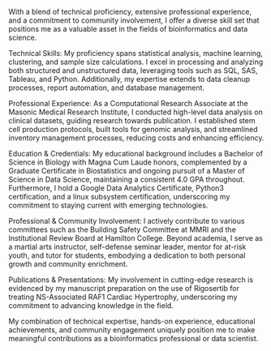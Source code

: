 With a blend of technical proficiency, extensive professional experience, and a commitment to community involvement, I offer a diverse skill set that positions me as a valuable asset in the fields of bioinformatics and data science.

Technical Skills:
My proficiency spans statistical analysis, machine learning, clustering, and sample size calculations. I excel in processing and analyzing both structured and unstructured data, leveraging tools such as SQL, SAS, Tableau, and Python. Additionally, my expertise extends to data cleanup processes, report automation, and database management.

Professional Experience:
As a Computational Research Associate at the Masonic Medical Research Institute, I conducted high-level data analysis on clinical datasets, guiding research towards publication. I established stem cell production protocols, built tools for genomic analysis, and streamlined inventory management processes, reducing costs and enhancing efficiency.

Education & Credentials:
My educational background includes a Bachelor of Science in Biology with Magna Cum Laude honors, complemented by a Graduate Certificate in Biostatistics and ongoing pursuit of a Master of Science in Data Science, maintaining a consistent 4.0 GPA throughout. Furthermore, I hold a Google Data Analytics Certificate, Python3 certification, and a linux subsystem certification, underscoring my commitment to staying current with emerging technologies.

Professional & Community Involvement:
I actively contribute to various committees such as the Building Safety Committee at MMRI and the Institutional Review Board at Hamilton College. Beyond academia, I serve as a martial arts instructor, self-defense seminar leader, mentor for at-risk youth, and tutor for students, embodying a dedication to both personal growth and community enrichment.

Publications & Presentations:
My involvement in cutting-edge research is evidenced by my manuscript preparation on the use of Rigosertib for treating NS-Associated RAF1 Cardiac Hypertrophy, underscoring my commitment to advancing knowledge in the field.

My combination of technical expertise, hands-on experience, educational achievements, and community engagement uniquely position me to make meaningful contributions as a bioinformatics professional or data scientist.

